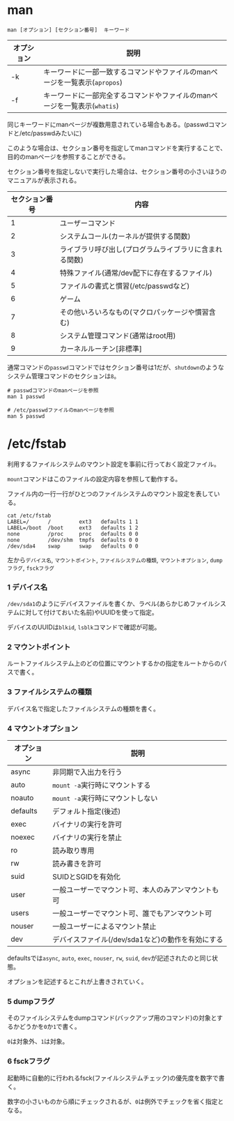 # man

```
man [オプション] [セクション番号]  キーワード
```

| オプション | 説明                                                                       |
|------------|----------------------------------------------------------------------------|
| -k         | キーワードに一部一致するコマンドやファイルのmanページを一覧表示(`apropos`) |
| -f         | キーワードに一部完全するコマンドやファイルのmanページを一覧表示(`whatis`)  |

同じキーワードにmanページが複数用意されている場合もある。(passwdコマンドと/etc/passwdみたいに)

このような場合は、セクション番号を指定してmanコマンドを実行することで、目的のmanページを参照することができる。

セクション番号を指定しないで実行した場合は、セクション番号の小さいほうのマニュアルが表示される。

| セクション番号 | 内容                                                   |
|----------------|--------------------------------------------------------|
| 1              | ユーザーコマンド                                       |
| 2              | システムコール(カーネルが提供する関数)                 |
| 3              | ライブラリ呼び出し(プログラムライブラリに含まれる関数) |
| 4              | 特殊ファイル(通常/dev配下に存在するファイル)           |
| 5              | ファイルの書式と慣習(/etc/passwdなど)                  |
| 6              | ゲーム                                                 |
| 7              | その他いろいろなもの(マクロパッケージや慣習含む)       |
| 8              | システム管理コマンド(通常はroot用)                     |
| 9              | カーネルルーチン[非標準]                               |

通常コマンドの`passwd`コマンドではセクション番号は1だが、`shutdown`のようなシステム管理コマンドのセクションは`8`。

```
# passwdコマンドのmanページを参照
man 1 passwd

# /etc/passwdファイルのmanページを参照
man 5 passwd
```

# /etc/fstab

利用するファイルシステムのマウント設定を事前に行っておく設定ファイル。

`mount`コマンドはこのファイルの設定内容を参照して動作する。

ファイル内の一行一行がひとつのファイルシステムのマウント設定を表している。

```
cat /etc/fstab
LABEL=/      /         ext3   defaults 1 1
LABEL=/boot  /boot     ext3   defaults 1 2
none         /proc     proc   defaults 0 0
none         /dev/shm  tmpfs  defaults 0 0
/dev/sda4    swap      swap   defaults 0 0
```

左から`デバイス名`, `マウントポイント`, `ファイルシステムの種類`, `マウントオプション`, `dumpフラグ`, `fsckフラグ`

### 1 デバイス名

`/dev/sda1`のようにデバイスファイルを書くか、ラベル(あらかじめファイルシステムに対して付けておいた名前)やUUIDを使って指定。

デバイスのUUIDは`blkid`, `lsblk`コマンドで確認が可能。

### 2 マウントポイント

ルートファイルシステム上のどの位置にマウントするかの指定をルートからのパスで書く。

### 3 ファイルシステムの種類

デバイス名で指定したファイルシステムの種類を書く。

### 4 マウントオプション

| オプション | 説明                                               |
|------------|----------------------------------------------------|
| async      | 非同期で入出力を行う                               |
| auto       | `mount -a`実行時にマウントする                     |
| noauto     | `mount -a`実行時にマウントしない                   |
| defaults   | デフォルト指定(後述)                               |
| exec       | バイナリの実行を許可                               |
| noexec     | バイナリの実行を禁止                               |
| ro         | 読み取り専用                                       |
| rw         | 読み書きを許可                                     |
| suid       | SUIDとSGIDを有効化                                 |
| user       | 一般ユーザーでマウント可、本人のみアンマウントも可 |
| users      | 一般ユーザーでマウント可、誰でもアンマウント可     |
| nouser     | 一般ユーザーによるマウント禁止                     |
| dev        | デバイスファイル(/dev/sda1など)の動作を有効にする  |

defaultsでは`async`, `auto`, `exec`, `nouser`, `rw`, `suid`, `dev`が記述されたのと同じ状態。

オプションを記述するとこれが上書きされていく。

### 5 dumpフラグ

そのファイルシステムをdumpコマンド(バックアップ用のコマンド)の対象とするかどうかを`0`か`1`で書く。

`0`は対象外、`1`は対象。

### 6 fsckフラグ

起動時に自動的に行われるfsck(ファイルシステムチェック)の優先度を数字で書く。

数字の小さいものから順にチェックされるが、`0`は例外でチェックを省く指定となる。

